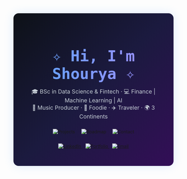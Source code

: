 <!-- ==================== Hero & Quick Nav ==================== -->
<div align="center" style="margin-top: 3rem; padding: 2.5rem; border-radius: 1rem;
  background: linear-gradient(135deg, #0D1117 0%, #1B1A3F 50%, #330E57 100%);
  box-shadow: 0 0 30px rgba(88, 166, 255, 0.2);">

  <!-- Animated Gradient Name -->
  <h1 style="
    font-family: 'Inconsolata', monospace;
    font-size: 3rem;
    font-weight: bold;
    background: linear-gradient(90deg, #58A6FF, #C084FC, #58A6FF);
    background-size: 300% 300%;
    -webkit-background-clip: text;
    -webkit-text-fill-color: transparent;
    animation: gradient-text 5s ease infinite;
    margin-bottom: 1rem;
  ">
    ✧ Hi, I'm Shourya ✧
  </h1>

  <!-- Fun Facts -->
  <p style="color: #C9D1D9; font-size: 1.1rem; margin-top: 0.5rem;">
    🎓 BSc in Data Science & Fintech · 💻 Finance | Machine Learning | AI<br/>
    🎵 Music Producer · 🍣 Foodie · ✈️ Traveler · 🌍 3 Continents
  </p>

  <!-- Quick Nav -->
  <p style="margin: 1.8rem 0;">
    <a href="#featured-projects" style="text-decoration: none; margin: 0 .5rem;">
      <img src="https://img.shields.io/badge/-Projects-24292F?style=for-the-badge&logo=github&logoColor=58A6FF" alt="Projects" />
    </a>
    <a href="#roadmap-progress" style="text-decoration: none; margin: 0 .5rem;">
      <img src="https://img.shields.io/badge/-Roadmap-24292F?style=for-the-badge&logo=roadmap&logoColor=58A6FF" alt="Roadmap" />
    </a>
    <a href="#contact" style="text-decoration: none; margin: 0 .5rem;">
      <img src="https://img.shields.io/badge/-Contact-24292F?style=for-the-badge&logo=mail&logoColor=58A6FF" alt="Contact" />
    </a>
  </p>

  <!-- Social Links -->
  <p>
    <a href="http://linkedin.com/in/shouryadav" style="margin: 0 .3rem; transition: transform 0.2s;" onmouseover="this.style.transform='scale(1.1)';" onmouseout="this.style.transform='scale(1)'">
      <img src="https://img.shields.io/badge/LinkedIn-Connect-blue?style=for-the-badge&logo=linkedin&logoColor=white" alt="LinkedIn" />
    </a>
    <a href="https://shourya0523.github.io/portfolio_site/" style="margin: 0 .3rem; transition: transform 0.2s;" onmouseover="this.style.transform='scale(1.1)';" onmouseout="this.style.transform='scale(1)'">
      <img src="https://img.shields.io/badge/Portfolio-View%20Work-gray?style=for-the-badge&logo=github&logoColor=white" alt="Portfolio" />
    </a>
    <a href="mailto:yadav.sho@northeastern.edu" style="margin: 0 .3rem; transition: transform 0.2s;" onmouseover="this.style.transform='scale(1.1)';" onmouseout="this.style.transform='scale(1)'">
      <img src="https://img.shields.io/badge/Email-Say%20Hi-red?style=for-the-badge&logo=gmail&logoColor=white" alt="Email" />
    </a>
  </p>
</div>

<!-- Gradient Text Animation -->
<style>
@keyframes gradient-text {
  0% { background-position: 0% 50%; }
  50% { background-position: 100% 50%; }
  100% { background-position: 0% 50%; }
}
</style>
